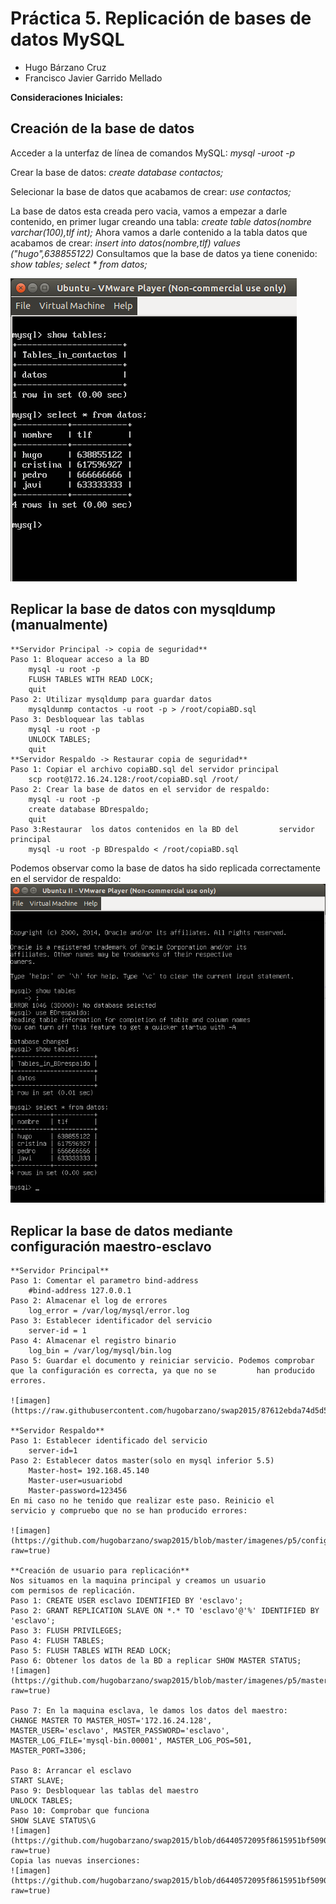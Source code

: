 # Práctica 5. Replicación de bases de datos MySQL

- Hugo Bárzano Cruz
- Francisco Javier Garrido Mellado

**Consideraciones Iniciales:** 




## Creación de la base de datos

Acceder a la unterfaz de línea de comandos MySQL:
	*mysql -uroot -p*

Crear la base de datos: 
	*create database contactos;*

Selecionar la base de datos que acabamos de crear: 
	*use contactos;*

La base de datos esta creada pero vacia, vamos a empezar a darle 
contenido, en primer lugar creando una tabla:
	*create table datos(nombre varchar(100),tlf int);*
Ahora vamos a darle contenido a la tabla datos que acabamos de crear:
	*insert into datos(nombre,tlf) values ("hugo",638855122)*
Consultamos que la base de datos ya tiene conenido:
	*show tables;*
	*select * from datos;*


![imagen](https://github.com/hugobarzano/swap2015/blob/master/imagenes/p5/bd.png?raw=true)

## Replicar la base de datos con mysqldump (manualmente)
	**Servidor Principal -> copia de seguridad**
	Paso 1: Bloquear acceso a la BD 
		mysql -u root -p
		FLUSH TABLES WITH READ LOCK;
		quit
	Paso 2: Utilizar mysqldump para guardar datos
		mysqldunmp contactos -u root -p > /root/copiaBD.sql
	Paso 3: Desbloquear las tablas
		mysql -u root -p
		UNLOCK TABLES;
		quit
	**Servidor Respaldo -> Restaurar copia de seguridad**
	Paso 1: Copiar el archivo copiaBD.sql del servidor principal
		scp root@172.16.24.128:/root/copiaBD.sql /root/
	Paso 2: Crear la base de datos en el servidor de respaldo:
		mysql -u root -p
		create database BDrespaldo;
		quit
	Paso 3:Restaurar  los datos contenidos en la BD del 		servidor principal
		mysql -u root -p BDrespaldo < /root/copiaBD.sql
Podemos observar como la base de datos ha sido replicada correctamente en el servidor de respaldo:
![imagen](https://raw.githubusercontent.com/hugobarzano/swap2015/87612ebda74d5d5a1014422d0f59b0dabe35a233/imagenes/p5/bd_respaldo.png)

## Replicar la base de datos mediante configuración maestro-esclavo
	**Servidor Principal**
	Paso 1: Comentar el parametro bind-address
		#bind-address 127.0.0.1
	Paso 2: Almacenar el log de errores
		log_error = /var/log/mysql/error.log
	Paso 3: Establecer identificador del servicio
		server-id = 1
	Paso 4: Almacenar el registro binario
		log_bin = /var/log/mysql/bin.log
	Paso 5: Guardar el documento y reiniciar servicio. Podemos comprobar que la configuración es correcta, ya que no se 		han producido errores.

	![imagen](https://raw.githubusercontent.com/hugobarzano/swap2015/87612ebda74d5d5a1014422d0f59b0dabe35a233/imagenes/p5/configuracion_maestro.png)

	**Servidor Respaldo**
	Paso 1: Establecer identificado del servicio
		server-id=1
	Paso 2: Establecer datos master(solo en mysql inferior 5.5)
		Master-host= 192.168.45.140
		Master-user=usuariobd
		Master-password=123456
	En mi caso no he tenido que realizar este paso. Reinicio el 
	servicio y compruebo que no se han producido errores:
	
	![imagen](https://github.com/hugobarzano/swap2015/blob/master/imagenes/p5/configuracion_esclavo.png?raw=true)

	**Creación de usuario para replicación**
	Nos situamos en la maquina principal y creamos un usuario 
	com permisos de replicación.
	Paso 1: CREATE USER esclavo IDENTIFIED BY 'esclavo';
	Paso 2: GRANT REPLICATION SLAVE ON *.* TO 'esclavo'@'%' IDENTIFIED BY 'esclavo';
	Paso 3: FLUSH PRIVILEGES;
	Paso 4: FLUSH TABLES;
	Paso 5: FLUSH TABLES WITH READ LOCK; 
	Paso 6: Obtener los datos de la BD a replicar SHOW MASTER STATUS;
	![imagen](https://github.com/hugobarzano/swap2015/blob/master/imagenes/p5/master_status.png?raw=true)

	Paso 7: En la maquina esclava, le damos los datos del maestro:
	CHANGE MASTER TO MASTER_HOST='172.16.24.128',
	MASTER_USER='esclavo', MASTER_PASSWORD='esclavo',
	MASTER_LOG_FILE='mysql-bin.00001', MASTER_LOG_POS=501,
	MASTER_PORT=3306;

	Paso 8: Arrancar el esclavo
	START SLAVE;
	Paso 9: Desbloquear las tablas del maestro
	UNLOCK TABLES;
	Paso 10: Comprobar que funciona
	SHOW SLAVE STATUS\G 
	![imagen] (https://github.com/hugobarzano/swap2015/blob/d6440572095f8615951bf5090992cca807d2783c/imagenes/p5/slave_status.png?raw=true)
	Copia las nuevas inserciones:
	![imagen](https://github.com/hugobarzano/swap2015/blob/d6440572095f8615951bf5090992cca807d2783c/imagenes/p5/salida_final.png?raw=true)







